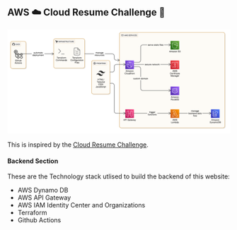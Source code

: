 ## AWS ☁️ Cloud Resume Challenge 🚀

![Ray's Portfolio Website](./assets/aws_crc_architecture_diagram.png)

This is inspired by the [Cloud Resume Challenge](https://cloudresumechallenge.dev/docs/the-challenge/aws/).

#### Backend Section

These are the Technology stack utlised to build the backend of this website:

- AWS Dynamo DB
- AWS API Gateway
- AWS IAM Identity Center and Organizations
- Terraform
- Github Actions 
